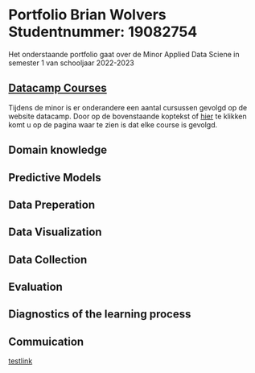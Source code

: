 # Portfolio Brian Wolvers Studentnummer: 19082754
Het onderstaande portfolio gaat over de Minor Applied Data Sciene in semester 1 van schooljaar 2022-2023
## [Datacamp Courses](https://github.com/BrianWolvers/ADS/blob/main/Datacamp_Courses.md)
Tijdens de minor is er onderandere een aantal cursussen gevolgd op de website datacamp. Door op de bovenstaande koptekst of [hier](https://github.com/BrianWolvers/ADS/blob/main/Datacamp_Courses.md) te klikken komt u op de pagina waar te zien is dat elke course is gevolgd.
## Domain knowledge

## Predictive Models

## Data Preperation

## Data Visualization

## Data Collection

## Evaluation

## Diagnostics of the learning process

## Commuication


[testlink](https://www.datacamp.com/statement-of-accomplishment/course/0d531e35d461c7d5e45b456a86d07f2fae246447)

